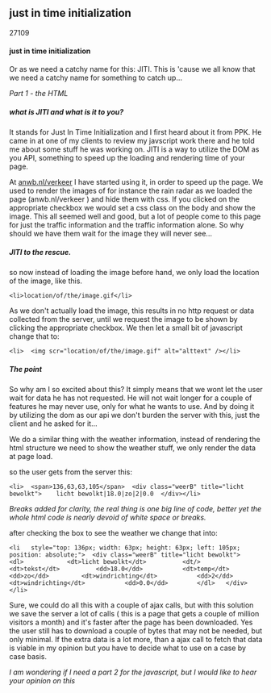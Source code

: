 <article><h2>just in time initialization</h2><time><span class="day">2</span><span class="month">7</span><span class="year">109</span></time><h4>just in time initialization</h4><p>Or as we need a catchy name for this: JITI. This is 'cause we all know that we need a catchy name for something to catch up...</p><p><em>Part 1 - the HTML</em></p><h5>what is JITI and what is it to you?</h5><p>It stands for Just In Time Initialization and I first heard about it from PPK. He came in at one of my clients to review my javscript work there and he told me about some stuff he was working on.  JITI is a way to utilize the DOM as you API, something to speed up the loading and rendering time of your page. </p><p>At <a href="http://anwb.nl/verkeer">anwb.nl/verkeer</a> I have started using it, in order to speed up the page. We used to render the images of for instance the rain radar as we loaded the page (anwb.nl/verkeer ) and hide them with css. If you clicked on the appropriate checkbox we would set a css class on the body and show the image. This all seemed well and good, but a lot of people come to this page for just the traffic information and the traffic information alone. So why should we have them wait for the image they will never see...</p><h5>JITI to the rescue.</h5><p>so now instead of loading the image before hand, we only load the location of the image, like this.</p><pre><code>&#60;li&#62;location/of/the/image.gif&#60;/li&#62;</code></pre><p>As we don't actually load the image, this results in no http request or data collected from the server, until we request the image to be shown by clicking the appropriate checkbox. We then let a small bit of javascript change that to:</p><pre><code>&#60;li&#62;  &#60;img scr="location/of/the/image.gif" alt="alttext" /&#62;&#60;/li&#62;</code></pre><h5>The point</h5><p>So why am I so excited about this? It simply means that we wont let the user wait for data he has not requested. He will not wait longer for a couple of features he may never use, only for what he wants to use. And by doing it by utilizing the dom as our api we don't burden the server with this, just the client and he asked for it...</p><p>We do a similar thing with the weather information, instead of rendering the html structure we need to show the weather stuff, we only render the data at page load.</p><p>so the user gets from the server this:</p><code><pre>&#60;li&#62;  &#60;span&#62;136,63,63,105&#60;/span&#62;  &#60;div class="weerB" title="licht bewolkt"&#62;    licht bewolkt|18.0|zo|2|0.0  &#60;/div&#62;&#60;/li&#62;</code></pre><p><em>Breaks added for clarity, the real thing is one big line of code, better yet the whole  html code is nearly devoid of white space or breaks.</em></p><p>after checking the box to see the weather we change that into:</p><code><pre>&#60;li   style="top: 136px; width: 63px; height: 63px; left: 105px; position: absolute;"&#62;	&#60;div class="weerB" title="licht bewolkt"&#62;		&#60;dl&#62;			&#60;dt&#62;licht bewolkt&#60;/dt&#62;			&#60;dt/&#62;			&#60;dt&#62;tekst&#60;/dt&#62;			&#60;dd&#62;18.0&#60;/dd&#62;			&#60;dt&#62;temp&#60;/dt&#62;			&#60;dd&#62;zo&#60;/dd&#62;			&#60;dt&#62;windrichting&#60;/dt&#62;			&#60;dd&#62;2&#60;/dd&#62;			&#60;dt&#62;windrichting&#60;/dt&#62;			&#60;dd&#62;0.0&#60;/dd&#62;		&#60;/dl&#62;	&#60;/div&#62;&#60;/li&#62;</code></pre><p>Sure, we could do all this with a couple of ajax calls, but with this solution we save the server a lot of calls ( this is a page that gets a couple of million visitors a month) and it's faster after the page has been downloaded. Yes the user still has to download a couple of bytes that may not be needed, but only minimal. If the extra data is a lot more, than a ajax call to fetch that data is viable in my opinion but you have to decide what to use on a case by case basis.</p><p><em>I am wondering if I need a part 2 for the javascript, but I would like to hear your opinion on this</em></p></article>